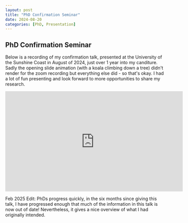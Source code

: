 ```yaml
---
layout: post
title: "PhD Confirmation Seminar"
date: 2024-08-20
categories: [PhD, Presentation]
---
```


## PhD Confirmation Seminar

Below is a recording of my confirmation talk, presented at the University of the Sunshine Coast in August of 2024, just over 1 year into my canditure. Sadly the opening slide animation (with a koala climbing down a tree) didn't render for the zoom recording but everything else did - so that's okay. I had a lot of fun presenting and look forward to more opportunities to share my research.

<iframe width="560" height="315" src="https://www.youtube.com/embed/DrDJ6vk7Ur0" frameborder="0" allowfullscreen></iframe>

Feb 2025 Edit: PhDs progress quickly, in the six months since giving this talk, I have progressed enough that much of the information in this talk is now out of date! Nevertheless, it gives a nice overview of what I had originally intended.
